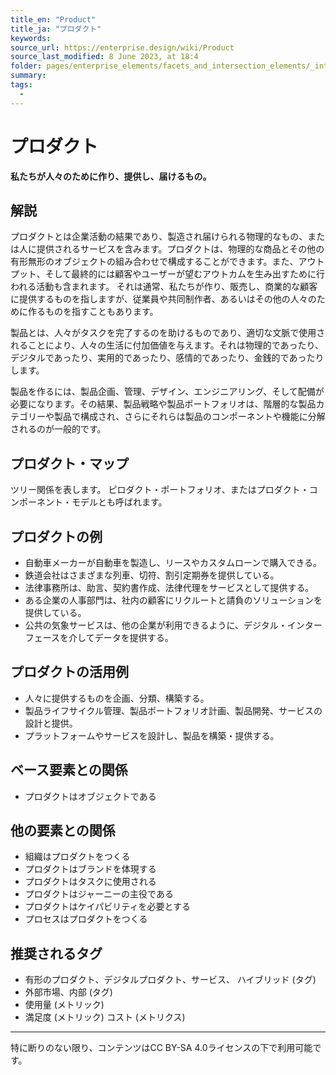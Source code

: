 ```yaml
---
title_en: "Product"
title_ja: "プロダクト"
keywords: 
source_url: https://enterprise.design/wiki/Product
source_last_modified: 8 June 2023, at 18:4
folder: pages/enterprise_elements/facets_and_intersection_elements/_intersection
summary:
tags: 
  - 
---
```

# プロダクト
**私たちが人々のために作り、提供し、届けるもの。**

## 解説
プロダクトとは企業活動の結果であり、製造され届けられる物理的なもの、または人に提供されるサービスを含みます。プロダクトは、物理的な商品とその他の有形無形のオブジェクトの組み合わせで構成することができます。また、アウトプット、そして最終的には顧客やユーザーが望むアウトカムを生み出すために行われる活動も含まれます。 それは通常、私たちが作り、販売し、商業的な顧客に提供するものを指しますが、従業員や共同制作者、あるいはその他の人々のために作るものを指すこともあります。

製品とは、人々がタスクを完了するのを助けるものであり、適切な文脈で使用されることにより、人々の生活に付加価値を与えます。それは物理的であったり、デジタルであったり、実用的であったり、感情的であったり、金銭的であったりします。

製品を作るには、製品企画、管理、デザイン、エンジニアリング、そして配備が必要になります。その結果、製品戦略や製品ポートフォリオは、階層的な製品カテゴリーや製品で構成され、さらにそれらは製品のコンポーネントや機能に分解されるのが一般的です。

## プロダクト・マップ

ツリー関係を表します。 ピロダクト・ポートフォリオ、またはプロダクト・コンポーネント・モデルとも呼ばれます。

## プロダクトの例
- 自動車メーカーが自動車を製造し、リースやカスタムローンで購入できる。
- 鉄道会社はさまざまな列車、切符、割引定期券を提供している。
- 法律事務所は、助言、契約書作成、法律代理をサービスとして提供する。
- ある企業の人事部門は、社内の顧客にリクルートと請負のソリューションを提供している。
- 公共の気象サービスは、他の企業が利用できるように、デジタル・インターフェースを介してデータを提供する。

## プロダクトの活用例
- 人々に提供するものを企画、分類、構築する。
- 製品ライフサイクル管理、製品ポートフォリオ計画、製品開発、サービスの設計と提供。
- プラットフォームやサービスを設計し、製品を構築・提供する。

## ベース要素との関係
- プロダクトはオブジェクトである

## 他の要素との関係
- 組織はプロダクトをつくる 
- プロダクトはブランドを体現する 
- プロダクトはタスクに使用される
- プロダクトはジャーニーの主役である
- プロダクトはケイパビリティを必要とする
- プロセスはプロダクトをつくる

## 推奨されるタグ
- 有形のプロダクト、デジタルプロダクト、サービス、 ハイブリッド (タグ)
- 外部市場、内部 (タグ)
- 使用量 (メトリック)
- 満足度 (メトリック)
コスト (メトリクス)
---
特に断りのない限り、コンテンツはCC BY-SA 4.0ライセンスの下で利用可能です。
